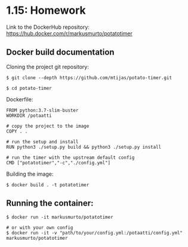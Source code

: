 # 1.15: Homework

Link to the DockerHub repository:
https://hub.docker.com/r/markusmurto/potatotimer

## Docker build documentation

Cloning the project git repository:
```
$ git clone --depth https://github.com/mtijas/potato-timer.git

$ cd potato-timer
```

Dockerfile:
```
FROM python:3.7-slim-buster
WORKDIR /potaatti

# copy the project to the image
COPY . .

# run the setup and install
RUN python3 ./setup.py build && python3 ./setup.py install

# run the timer with the upstream default config
CMD ["potatotimer","-c","./config.yml"]
```

Building the image:
```
$ docker build . -t potatotimer
```

## Running the container:
```
$ docker run -it markusmurto/potatotimer

# or with your own config
$ docker run -it -v "path/to/your/config.yml:/potaatti/config.yml" markusmurto/potatotimer
```

